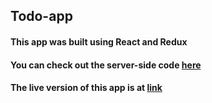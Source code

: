## Todo-app
#### This app was built using React and Redux
#### You can check out the server-side code [here](https://github.com/LambertTran/node-server-todoApp)
#### The live version of this app is at [link](http://todo-react-redux.s3-website-us-west-1.amazonaws.com/)
